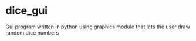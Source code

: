 # dice_gui
Gui program written in python using graphics module that lets the user draw random dice numbers
